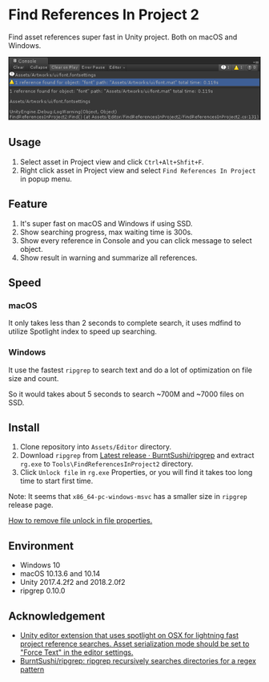 # Find References In Project 2

Find asset references super fast in Unity project. Both on macOS and Windows.

![Snapshot](Snapshot.png)

## Usage

1. Select asset in Project view and click `Ctrl+Alt+Shfit+F`.
2. Right click asset in Project view and select `Find References In Project` in popup menu.

## Feature

1. It's super fast on macOS and Windows if using SSD.
1. Show searching progress, max waiting time is 300s.
2. Show every reference in Console and you can click message to select object.
3. Show result in warning and summarize all references.

## Speed

### macOS

It only takes less than 2 seconds to complete search, it uses mdfind to utilize Spotlight index to speed up searching.

### Windows

It use the fastest `ripgrep` to search text and do a lot of optimization on file size and count.

So it would takes about 5 seconds to search ~700M and ~7000 files on SSD.

## Install

1. Clone repository into `Assets/Editor` directory.
2. Download `ripgrep` from [Latest release · BurntSushi/ripgrep](https://github.com/BurntSushi/ripgrep/releases/latest) and extract `rg.exe` to `Tools\FindReferencesInProject2` directory.
3. Click `Unlock file` in `rg.exe` Properties, or you will find it takes too long time to start first time.

Note: It seems that `x86_64-pc-windows-msvc` has a smaller size in `ripgrep` release page.

[How to remove file unlock in file properties.](https://social.technet.microsoft.com/Forums/en-US/086b25dd-803e-47cd-b2a6-8086c529577d/how-to-remove-file-unlock-in-file-properties?forum=winserverGP)

## Environment

- Windows 10
- macOS 10.13.6 and 10.14
- Unity 2017.4.2f2 and 2018.2.0f2
- ripgrep 0.10.0

## Acknowledgement

- [Unity editor extension that uses spotlight on OSX for lightning fast project reference searches. Asset serialization mode should be set to "Force Text" in the editor settings.](https://gist.github.com/jringrose/617d4cba87757591ce28)
- [BurntSushi/ripgrep: ripgrep recursively searches directories for a regex pattern](https://github.com/BurntSushi/ripgrep)
